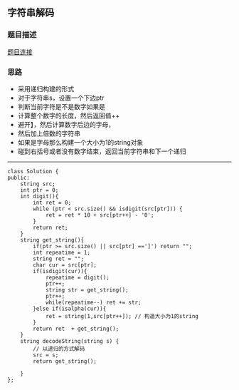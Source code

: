 ## 字符串解码

### 题目描述

[题目连接](https://leetcode.cn/problems/decode-string/description/)


### 思路
  - 采用递归构建的形式
  - 对于字符串s，设置一个下边ptr
  - 判断当前字符是不是数字如果是
  - 计算整个数字的长度，然后返回值++
  - 避开】，然后计算数字后边的字母，
  - 然后加上倍数的字符串
  - 如果是字母那么构建一个大小为1的string对象
  - 碰到右括号或者没有数字结束，返回当前字符串和下一个递归

---


```
class Solution {
public:
    string src;
    int ptr = 0; 
    int digit(){
        int ret = 0;
        while (ptr < src.size() && isdigit(src[ptr])) {
            ret = ret * 10 + src[ptr++] - '0';
        }
        return ret;
    }
    string get_string(){
        if(ptr >= src.size() || src[ptr] ==']') return "";
        int repeatime = 1;
        string ret = "";
        char cur = src[ptr];
        if(isdigit(cur)){
            repeatime = digit();
            ptr++;
            string str = get_string();
            ptr++;
            while(repeatime--) ret += str; 
        }else if(isalpha(cur)){
            ret = string(1,src[ptr++]); // 构造大小为1的string
        }
        return ret  + get_string();
    }
    string decodeString(string s) {
        // 以递归的方式解码
        src = s;
        return get_string();
        
    }
};

```
